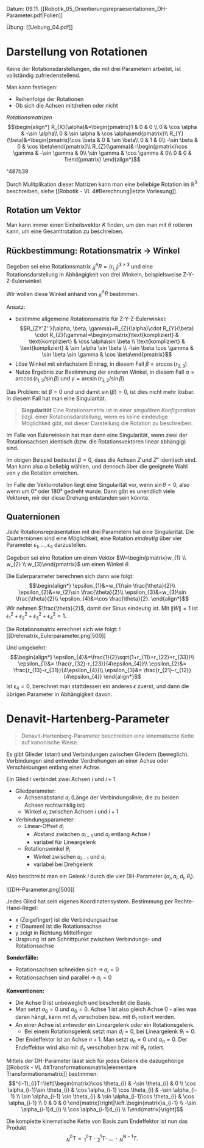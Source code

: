 Datum: 09.11.
[[Robotik_05_Orientierungsrepraesentationen_DH-Parameter.pdf|Folien]]

Übung: [[Uebung_04.pdf]]
# Darstellung von Rotationen
Keine der Rotationsdarstellungen, die mit drei Parametern arbeitet, ist vollständig zufriedenstellend.

Man kann festlegen:
- Reihenfolge der Rotationen
- Ob sich die Achsen mitdrehen oder nicht

*Rotationsmatrizen*
$$\begin{align*}
R_{X}(\alpha)&=\begin{pmatrix}1 & 0 & 0 \\
0 & \cos \alpha & -\sin \alpha\\
0 & \sin \alpha & \cos \alpha\end{pmatrix}\\
R_{Y}(\beta)&=\begin{pmatrix}\cos \beta & 0 & \sin \beta\\
0 & 1 & 0\\
-\sin \beta & 0 & \cos \beta\end{pmatrix}\\
R_{Z}(\gamma)&=\begin{pmatrix}\cos \gamma & -\sin \gamma & 0\\
\sin \gamma & \cos \gamma & 0\\
0 & 0 & 1\end{pmatrix}
\end{align*}$$

^487b39

Durch Mulitplikation dieser Matrizen kann man eine beliebige Rotation im $\mathbb{R}^{3}$ beschreiben, siehe [[Robotik - VL 4#Berechnung|letzte Vorlesung]].

## Rotation um Vektor
Man kann immer einen Einheitsvektor $K$ finden, um den man mit $\theta$ rotieren kann, um eine Gesamtrotation zu beschreiben.

## Rückbestimmung: Rotationsmatrix $\to$ Winkel

Gegeben sei eine Rotationsmatrix $^A_BR=(r_{i,j})^{3 \times 3}$ und eine Rotationsdarstellung in Abhängigkeit von drei Winkeln, beispielsweise Z-Y-Z-Eulerwinkel.

Wir wollen diese Winkel anhand von $^A_{B}R$ bestimmen.

Ansatz: 
- bestimme allgemeine Rotationsmatrix für Z-Y-Z-Eulerwinkel: $$R_{ZY'Z''}(\alpha, \beta, \gamma)=R_{Z}(\alpha)\cdot R_{Y}(\beta) \cdot R_{Z}(\gamma)=\begin{pmatrix}\text{kompliziert} & \text{kompliziert} & \cos \alpha\sin \beta \\ \text{kompliziert} & \text{kompliziert} & \sin \alpha \sin \beta \\ -\sin \beta \cos \gamma & \sin \beta \sin \gamma & \cos \beta\end{pmatrix}$$
- Löse Winkel mit einfachstem Eintrag, in diesem Fall $\beta = \arccos(r_{3,3})$ 
- Nutze Ergebnis zur Bestimmung der anderen Winkel, in diesem Fall $\alpha = \arccos(r_{1,3}/\sin\beta)$ und $\gamma=\arcsin(r_{3,2}/\sin\beta)$

Das Problem: ist $\beta=0$ und und damit $\sin(\beta) = 0$, ist dies nicht mehr lösbar. In diesem Fall hat man eine Singularität.

> **Singularität**
> Eine Rotationsmatrix ist in einer *singulären Konfiguration* bzgl. einer Rotationsdarstellung, wenn es keine eindeutige Möglichkeit gibt, mit dieser Darstellung die Rotation zu beschreiben.

Im Falle von Eulerwinkeln hat man dann eine Singularität, wenn zwei der Rotationsachsen identisch (bzw. die Rotationsvektoren linear abhängig) sind.

Im obigen Beispiel bedeutet $\beta=0$, dass die Achsen $Z$ und $Z''$ identisch sind. Man kann also $\alpha$ beliebig wählen, und dennoch über die geeignete Wahl von $\gamma$ die Rotation erreichen.

Im Falle der Vektorrotation liegt eine Singularität vor, wenn $\sin \theta=0$, also wenn um 0° oder 180° gedreht wurde. Dann gibt es unendlich viele Vektoren, mir der diese Drehung entstanden sein könnte.

## Quaternionen
*Jede* Rotationsrepräsentation mit drei Parametern hat eine Singularität. Die Quarternionen sind eine Möglichkeit, eine Rotation *eindeutig* über vier Parameter $\epsilon_{1},\ldots,\epsilon_{4}$ darzustellen.

Gegeben sei eine Rotation um einen Vektor $W=\begin{pmatrix}w_{1} \\ w_{2} \\ w_{3}\end{pmatrix}$ um einen Winkel $\theta$.

Die Eulerparameter berechnen sich dann wie folgt:
$$\begin{align*}
\epsilon_{1}&=w_{1}\sin \frac{\theta}{2}\\
\epsilon_{2}&=w_{2}\sin \frac{\theta}{2}\\
\epsilon_{3}&=w_{3}\sin \frac{\theta}{2}\\
\epsilon_{4}&=\cos \frac{\theta}{2}.
\end{align*}$$
Wir nehmen $\frac{\theta}{2}$, damit der Sinus eindeutig ist.
Mit $\|W\|=1$ ist $\epsilon_{1}^{2}+\epsilon_{2}^{2}+\epsilon_{3}^{2}+\epsilon_{4}^{2}=1$.

Die Rotationsmatrix errechnet sich wie folgt:
![[Drehmatrix_Eulerparameter.png|500]]

Und umgekehrt: $$\begin{align*}
\epsilon_{4}&=\frac{1}{2}\sqrt{1+r_{11}+r_{22}+r_{33}}\\
\epsilon_{1}&= \frac{r_{32}-r_{23}}{4\epsilon_{4}}\\
\epsilon_{2}&= \frac{r_{13}-r_{31}}{4\epsilon_{4}}\\
\epsilon_{3}&= \frac{r_{21}-r_{12}}{4\epsilon_{4}}
\end{align*}$$
Ist $\epsilon_4=0$, berechnet man stattdessen ein anderes $\epsilon$ zuerst, und dann die übrigen Parameter in Abhängigkeit davon.


# Denavit-Hartenberg-Parameter

> Denavit-Hartenberg-Parameter beschreiben eine kinematische Kette auf kanonische Weise. 

Es gibt Glieder (starr) und Verbindungen zwischen Gliedern (beweglich). Verbindungen sind entweder Verdrehungen an einer Achse oder Verschiebungen entlang einer Achse.

Ein Glied $i$ verbindet zwei Achsen $i$ und $i+1$.
- Gliedparameter:
	- Achsenabstand $a_i$ (Länge der Verbindungslinie, die zu beiden Achsen rechtwinklig ist)
	- Winkel $\alpha_i$ zwischen Achsen $i$ und $i+1$
- Verbindungsparameter:
	- Linear-Offset $d_i$
		- Abstand zwischen $a_{i-1}$ und $a_i$ entlang Achse $i$
		- variabel für Lineargelenk
	- Rotationswinkel $\theta_i$
		- Winkel zwischen $a_{i-1}$ und $a_i$
		- variabel bei Drehgelenk

Also beschreibt man ein Gelenk $i$ durch die vier DH-Parameter $(\alpha_{i}, a_{i}, d_{i}, \theta_{i})$.

![[DH-Parameter.png|500]]

Jedes Glied hat sein eigenes Koordinatensystem. Bestimmung per Rechte-Hand-Regel:
- x (Zeigefinger) ist die Verbindungsachse
- z (Daumen) ist die Rotationsachse
- y zeigt in Richtung Mittelfinger
- Ursprung ist am Schnittpunkt zwischen Verbindungs- und Rotationsachse

**Sonderfälle:**
- Rotationsachsen schneiden sich $\to\,a_{i}=0$
- Rotationsachsen sind parallel $\to\,\alpha_{i}=0$

**Konventionen:**
- Die Achse 0 ist unbeweglich und beschreibt die Basis.
- Man setzt $a_0=0$ und $\alpha_0=0$. Achse 1 ist also gleich Achse 0 - alles was daran hängt, kann mit $d_1$ verschoben bzw. mit $\theta_1$ rotiert werden.
- An einer Achse ist *entweder* ein Lineargelenk *oder* ein Rotationsgelenk.
	- Bei einem Rotationsgelenk setzt man $d_{i}=0$, bei Lineargelenk $\theta_{i}=0$.
- Der Endeffektor ist an Achse $n+1$. Man setzt $a_n=0$ und $\alpha_n=0$. Der Endeffektor wird also mit $d_n$ verschoben bzw. mit $\theta_n$ rotiert.

Mittels der DH-Parameter lässt sich für jedes Gelenk die dazugehörige [[Robotik - VL 4#Transformationsmatrix|elementare Transformationsmatrix]] bestimmen:
$$^{i-1}_{i}T=\left[\begin{matrix}\cos \theta_{i} & -\sin \theta_{i} & 0 \\ \cos \alpha_{i-1}\sin \theta_{i} & \cos \alpha_{i-1} \cos \theta_{i} & -\sin \alpha_{i-1} \\ \sin \alpha_{i-1} \sin \theta_{i} & \sin \alpha_{i-1}\cos \theta_{i} & \cos \alpha_{i-1}  \\ 0 & 0 & 0 \end{matrix}\right|\left.\begin{matrix}a_{i-1} \\ -\sin \alpha_{i-1}d_{i} \\ \cos \alpha_{i-1}d_{i}  \\ 1\end{matrix}\right]$$

Die komplette kinematische Kette von Basis zum Endeffektor ist nun das Produkt $$^{0}_{N}T = \,^{0}_{1}T \cdot \,^{1}_{2}T \cdot\; \ldots\; \cdot \,^{N-1}_{N}T.$$